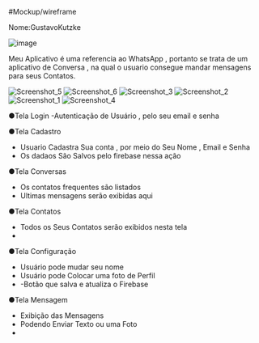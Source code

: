 #Mockup/wireframe

Nome:GustavoKutzke

![image](https://github.com/gustavoKutzke/FlutterProjeto/assets/102746869/9be7d238-54b0-468a-b955-2dc4d90e3106)

Meu Aplicativo é uma referencia ao WhatsApp , portanto se trata de um aplicativo de Conversa , na qual o usuario consegue mandar mensagens para seus Contatos.


![Screenshot_5](https://github.com/gustavoKutzke/FlutterProject/assets/102746869/612f586e-1abc-474f-959b-23498f466db6)
![Screenshot_6](https://github.com/gustavoKutzke/FlutterProject/assets/102746869/c9d2594d-4dfe-4343-b6d1-c1dab9205ef4)
![Screenshot_3](https://github.com/gustavoKutzke/FlutterProject/assets/102746869/9c5af5a6-bf56-4981-9222-ffba020d6715)
![Screenshot_2](https://github.com/gustavoKutzke/FlutterProject/assets/102746869/425198c2-ca21-48fb-bac6-bed1b19f2829)
![Screenshot_1](https://github.com/gustavoKutzke/FlutterProject/assets/102746869/7cbf9c1c-98bc-4c83-af7c-e57073447b52)
![Screenshot_4](https://github.com/gustavoKutzke/FlutterProject/assets/102746869/4060423f-9c87-4dc8-bffb-2b006d3a6cfe)

●Tela Login
  -Autenticação de Usuário , pelo seu email e senha

●Tela Cadastro
  - Usuario Cadastra Sua conta , por meio do Seu Nome , Email e Senha
  - Os dadaos São Salvos pelo firebase nessa ação
  
●Tela Conversas
  - Os contatos frequentes são listados
  - Ultimas mensagens serão exibidas aqui

●Tela Contatos
  - Todos os Seus Contatos serão exibidos nesta tela
  - 
●Tela Configuração
  - Usuário pode mudar seu nome
  - Usuário pode Colocar uma foto de Perfil
  - -Botão que salva  e atualiza o Firebase

●Tela Mensagem
  - Exibição das Mensagens
  - Podendo Enviar Texto ou uma Foto
  - 
    
